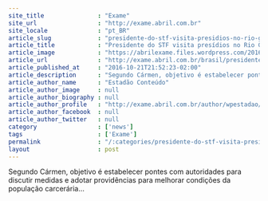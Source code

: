 ```yaml
---
site_title               : "Exame"
site_url                 : "http://exame.abril.com.br"
site_locale              : "pt_BR"
article_slug             : "presidente-do-stf-visita-presidios-no-rio-grande-do-norte"
article_title            : "Presidente do STF visita presídios no Rio Grande do Norte"
article_image            : "https://abrilexame.files.wordpress.com/2016/10/size_960_16_9_carmenlucia.jpg?quality=70&strip=all&w=960"
article_url              : "http://exame.abril.com.br/brasil/presidente-do-stf-visita-presidios-no-rio-grande-do-norte/"
article_published_at     : "2016-10-21T21:52:23-02:00"
article_description      : "Segundo Cármen, objetivo é estabelecer pontes com autoridades para discutir medidas e adotar providências para melhorar condições da população carcerária..."
article_author_name      : "Estadão Conteúdo"
article_author_image     : null
article_author_biography : null
article_author_profile   : "http://exame.abril.com.br/author/wpestadao/"
article_author_facebook  : null
article_author_twitter   : null
category                 : ['news']
tags                     : ['Exame']
permalink                : "/:categories/presidente-do-stf-visita-presidios-no-rio-grande-do-norte/"
layout                   : post
---
```


Segundo Cármen, objetivo é estabelecer pontes com autoridades para discutir medidas e adotar providências para melhorar condições da população carcerária...

